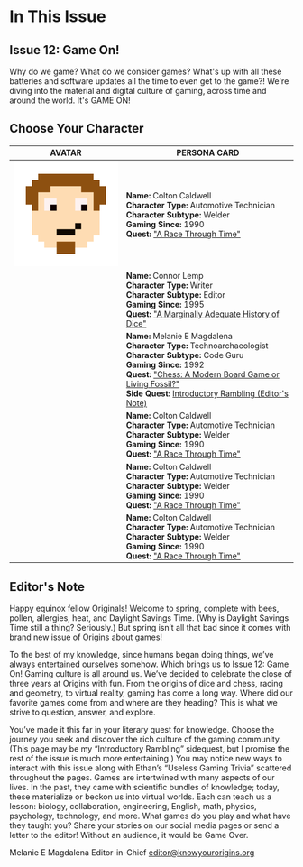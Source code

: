 # In This Issue

## Issue 12: Game On!

Why do we game? What do we consider games? What's up with all these batteries and software updates all the time to even get to the game?! We're diving into the material and digital culture of gaming, across time and around the world. It's GAME ON!

## Choose Your Character

| AVATAR | PERSONA CARD |
| -- | -- |
| ![Colton-Caldwell-avatar](colton.png) | **Name:** Colton Caldwell<br>**Character Type:** Automotive Technician<br>**Character Subtype:** Welder<br>**Gaming Since:** 1990<br>**Quest:** ["A Race Through Time"]()|
|  | **Name:** Connor Lemp<br>**Character Type:** Writer<br>**Character Subtype:** Editor<br>**Gaming Since:** 1995<br>**Quest:** ["A Marginally Adequate History of Dice"]() | 
|  | **Name:** Melanie E Magdalena<br>**Character Type:** Technoarchaeologist<br>**Character Subtype:** Code Guru<br>**Gaming Since:** 1992<br>**Quest:** ["Chess: A Modern Board Game or Living Fossil?"]() <br>**Side Quest:** [Introductory Rambling (Editor's Note)]()| 
|  | **Name:** Colton Caldwell<br>**Character Type:** Automotive Technician<br>**Character Subtype:** Welder<br>**Gaming Since:** 1990<br>**Quest:** ["A Race Through Time"]() | 
|  | **Name:** Colton Caldwell<br>**Character Type:** Automotive Technician<br>**Character Subtype:** Welder<br>**Gaming Since:** 1990<br>**Quest:** ["A Race Through Time"]() | 
|  | **Name:** Colton Caldwell<br>**Character Type:** Automotive Technician<br>**Character Subtype:** Welder<br>**Gaming Since:** 1990<br>**Quest:** ["A Race Through Time"]() | 


## Editor's Note

Happy equinox fellow Originals! Welcome to spring, complete with bees, pollen, allergies, heat, and Daylight Savings Time. (Why is Daylight Savings Time still a thing? Seriously.) But spring isn’t all that bad since it comes with brand new issue of Origins about games!

To the best of my knowledge, since humans began doing things, we’ve always entertained ourselves somehow. Which brings us to Issue 12: Game On! Gaming culture is all around us. We’ve
decided to celebrate the close of three years at Origins with fun. From the origins of dice and chess, racing and geometry, to virtual reality, gaming has come a long way. Where did our
favorite games come from and where are they heading? This is what we strive to question, answer, and explore.

You’ve made it this far in your literary quest for knowledge. Choose the journey you seek and discover the rich culture of the gaming community. (This page may be my “Introductory
Rambling” sidequest, but I promise the rest of the issue is much more entertaining.) You may notice new ways to interact with this issue along with Ethan’s “Useless Gaming Trivia” scattered throughout the pages. Games are intertwined with many aspects of our lives. In the past, they came with scientific bundles of knowledge; today, these materialize or beckon us into virtual worlds. Each can teach us a lesson: biology, collaboration, engineering, English, math, physics, psychology, technology, and more. What games do you play and what have they taught you? Share your stories on our social media pages or send a letter to the editor! Without an audience, it would be Game Over.

Melanie E Magdalena
Editor-in-Chief
[editor@knowyourorigins.org](editor@knowyourorigins.org)